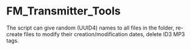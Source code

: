 # FM_Transmitter_Tools
The script can give random (UUID4) names to all files in the folder, re-create files to modify their creation/modification dates, delete ID3 MP3 tags.
